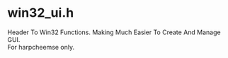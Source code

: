 # win32_ui.h
Header To Win32 Functions. Making Much Easier To Create And Manage GUI.  
For harpcheemse only.

